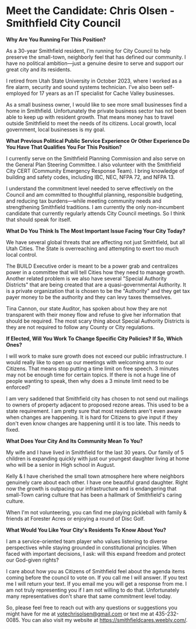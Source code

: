 # Meet the Candidate: Chris Olsen - Smithfield City Council

**Why Are You Running For This Position?**

As a 30-year Smithfield resident, I’m running for City Council to help preserve the small-town, neighborly feel that has defined our community. I have no political ambition—just a genuine desire to serve and support our great city and its residents.

I retired from Utah State University in October 2023, where I worked as a fire alarm, security and sound systems technician. I’ve also been self-employed for 17 years as an IT specialist for Cache Valley businesses.

As a small business owner, I would like to see more small businesses find a home in Smithfield. Unfortunately the private business sector has not been able to keep up with resident growth. That means money has to travel outside Smithfield to meet the needs of its citizens. Local growth, local government, local businesses is my goal.

**What Previous Political Public Service Experience Or Other Experience Do You Have That Qualifies You For This Position?**

I currently serve on the Smithfield Planning Commission and also serve on the General Plan Steering Committee. I also volunteer with the Smithfield City CERT (Community Emergency Response Team). I bring knowledge of building and safety codes, including IBC, NEC, NFPA 72, and NFPA 13.

I understand the commitment level needed to serve effectively on the Council and am committed to thoughtful planning, responsible budgeting, and reducing tax burdens—while meeting community needs and strengthening Smithfield traditions. I am currently the only non-incumbent candidate that currently regularly attends City Council meetings. So I think that should speak for itself.

**What Do You Think Is The Most Important Issue Facing Your City Today?**

We have several global threats that are affecting not just Smithfield, but all Utah Cities. The State is overreaching and attempting to exert too much local control.

The BUILD Executive order is meant to be a power grab and centralizes power in a committee that will tell Cities how they need to manage growth. Another related problem is we also have several "Special Authority Districts" that are being created that are a quasi-governmental Authority. It is a private organization that is chosen to be the "Authority" and they get tax payer money to be the authority and they can levy taxes themselves.

Tina Cannon, our state Auditor, has spoken about how they are not transparent with their money flow and refuse to give her information that should be required. The most scary thing about Special Authority Districts is they are not required to follow any County or City regulations.

**If Elected, Will You Work To Change Specific City Policies? If So, Which Ones?**

I will work to make sure growth does not exceed our public infrastructure. I would really like to open up our meetings with welcoming arms to our Citizens. That means stop putting a time limit on free speech. 3 minutes may not be enough time for certain topics. If there is not a huge line of people wanting to speak, then why does a 3 minute limit need to be enforced?

I am very saddened that Smithfield city has chosen to not send out mailings to owners of property adjacent to proposed rezone areas. This used to be a state requirement. I am pretty sure that most residents aren't even aware when changes are happening. It is hard for Citizens to give input if they don't even know changes are happening until it is too late. This needs to fixed.

**What Does Your City And Its Community Mean To You?**

My wife and I have lived in Smithfield for the last 30 years. Our family of 5 children is expanding quickly with just our youngest daughter living at home who will be a senior in High school in August.

Kelly & I have cherished the small town atmosphere here where neighbors genuinely care about each other. I have one beautiful grand daughter. Right now the growth is outpacing our infrastructure and is endangering that small-Town caring culture that has been a hallmark of Smithfield's caring culture.

When I'm not volunteering, you can find me playing pickleball with family & friends at Forester Acres or enjoying a round of Disc Golf.

**What Would You Like Your City's Residents To Know About You?**

I am a service-oriented team player who values listening to diverse perspectives while staying grounded in constitutional principles. When faced with important decisions, I ask: will this expand freedom and protect our God-given rights?

I care about how you as Citizens of Smithfield feel about the agenda items coming before the council to vote on. If you call me I will answer. If you text me I will return your text. If you email me you will get a response from me. I am not truly representing you if I am not willing to do that. Unfortunately many representatives don't share that same commitment level today.

So, please feel free to reach out with any questions or suggestions you might have for me at votechrisolsen@gmail.com or text me at 435-232-0085. You can also visit my website at https://smithfieldcares.weebly.com/.
